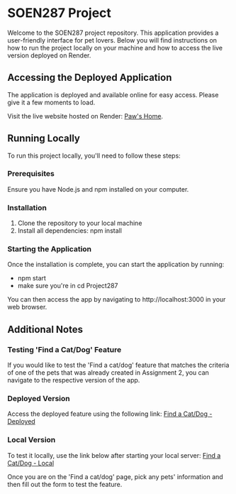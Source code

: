 # SOEN287 Project

Welcome to the SOEN287 project repository. This application provides a user-friendly interface for pet lovers. Below you will find instructions on how to run the project locally on your machine and how to access the live version deployed on Render.

## Accessing the Deployed Application

The application is deployed and available online for easy access. Please give it a few moments to load.


Visit the live website hosted on Render:
[Paw's Home](https://pawshome.onrender.com).


## Running Locally

To run this project locally, you'll need to follow these steps:

### Prerequisites

Ensure you have Node.js and npm installed on your computer. 

### Installation

1. Clone the repository to your local machine
2. Install all dependencies: npm install


### Starting the Application

Once the installation is complete, you can start the application by running:
* npm start
* make sure you're in cd Project287

You can then access the app by navigating to http://localhost:3000 in your web browser.


## Additional Notes

### Testing 'Find a Cat/Dog' Feature

If you would like to test the 'Find a cat/dog' feature that matches the criteria of one of the pets that was already created in Assignment 2, you can navigate to the respective version of the app.

### Deployed Version
Access the deployed feature using the following link:
[Find a Cat/Dog - Deployed](https://pawshome.onrender.com/pages/pets.html)

### Local Version
To test it locally, use the link below after starting your local server:
[Find a Cat/Dog - Local](http://localhost:3000/pages/pets.html)

Once you are on the 'Find a cat/dog' page, pick any pets' information and then fill out the form to test the feature.
